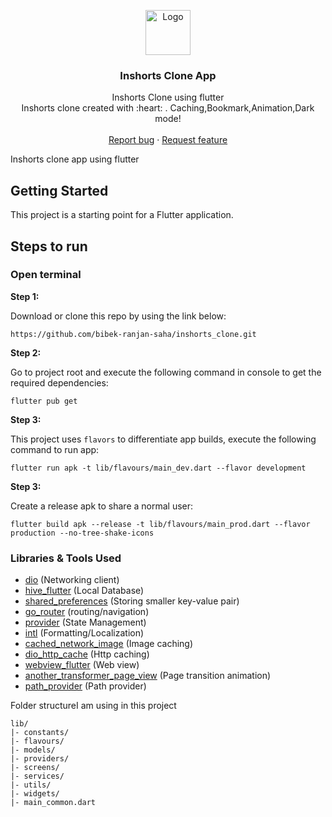 <p align="center">
  <a href="https://flutter.io/">
    <img src="https://diegolaballos.com/files/images/flutter-icon.jpg" alt="Logo" width=72 height=72>
  </a>

<h3 align="center">Inshorts Clone App</h3>

  <p align="center">
    Inshorts Clone using flutter
    <br>
    Inshorts clone created with  :heart: . Caching,Bookmark,Animation,Dark mode!
    <br>
    <br>
    <a href="https://github.com/bibek-ranjan-saha/inshorts_clone/issues/new">Report bug</a>
    ·
    <a href="https://github.com/bibek-ranjan-saha/inshorts_clone/issues/new">Request feature</a>
  </p>
</p>

Inshorts clone app using flutter

## Getting Started

This project is a starting point for a Flutter application.

## Steps to run

### Open terminal

**Step 1:**

Download or clone this repo by using the link below:

```
https://github.com/bibek-ranjan-saha/inshorts_clone.git
```

**Step 2:**

Go to project root and execute the following command in console to get the required dependencies:

```
flutter pub get 
```

**Step 3:**

This project uses `flavors` to differentiate app builds, execute the following command to run app:

```
flutter run apk -t lib/flavours/main_dev.dart --flavor development
```

**Step 3:**

Create a release apk to share a normal user:

```
flutter build apk --release -t lib/flavours/main_prod.dart --flavor production --no-tree-shake-icons
```

### Libraries & Tools Used


* [dio](https://pub.dev/packages/dio) (Networking client)
* [hive_flutter](https://pub.dev/packages/hive_flutter) (Local Database)
* [shared_preferences](https://pub.dev/packages/shared_preferences) (Storing smaller key-value pair)
* [go_router](https://pub.dev/packages/go_router) (routing/navigation)
* [provider](https://pub.dev/packages/provider) (State Management)
* [intl](https://pub.dev/packages/intl) (Formatting/Localization)
* [cached_network_image](https://pub.dev/packages/cached_network_image) (Image caching)
* [dio_http_cache](https://pub.dev/packages/dio_http_cache) (Http caching)
* [webview_flutter](https://pub.dev/packages/webview_flutter) (Web view)
* [another_transformer_page_view](https://pub.dev/packages/another_transformer_page_view) (Page transition animation)
* [path_provider](https://pub.dev/packages/path_provider) (Path provider)


Folder structureI am using in this project

```
lib/
|- constants/
|- flavours/
|- models/
|- providers/
|- screens/
|- services/
|- utils/
|- widgets/
|- main_common.dart
```